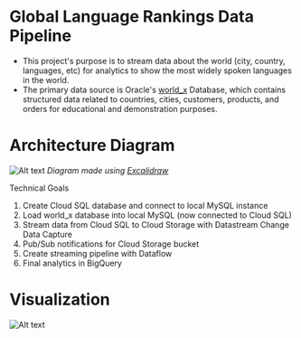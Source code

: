 # Global Language Rankings Data Pipeline 
* This project's purpose is to stream data about the world (city, country, languages, etc) for analytics to show the most widely spoken languages in the world.
* The primary data source is Oracle's [world_x]([https://pages.github.com/](https://docs.oracle.com/cd/E17952_01/mysql-8.0-en/mysql-shell-tutorial-javascript-download.html)https://docs.oracle.com/cd/E17952_01/mysql-8.0-en/mysql-shell-tutorial-javascript-download.html) Database, which contains structured data related to countries, cities, customers, products, and orders for educational and demonstration purposes.

# Architecture Diagram 
![Alt text](https://github.com/rojerdu-dev/Global-Language-Rankings/blob/main/GCP%20Proj1%20-%20Architecture%20Diagram.png?raw=true)
_Diagram made using [Excalidraw](https://excalidraw.com/)_

Technical Goals 
1. Create Cloud SQL database and connect to local MySQL instance
2. Load world_x database into local MySQL (now connected to Cloud SQL)
3. Stream data from Cloud SQL to Cloud Storage with Datastream Change Data Capture
4. Pub/Sub notifications for Cloud Storage bucket
5. Create streaming pipeline with Dataflow
6. Final analytics in BigQuery

# Visualization 
![Alt text](https://github.com/rojerdu-dev/Global-Language-Rankings/blob/main/visualization-1.png)
